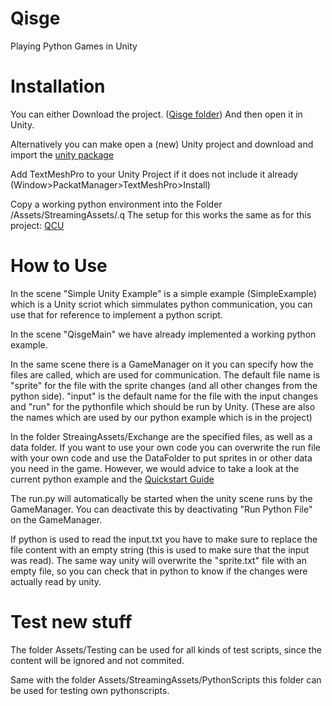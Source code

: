# Qisge
Playing Python Games in Unity

# Installation

You can either Download the project. ([Qisge folder](https://github.com/TigrisCallidus/Qisge/archive/refs/heads/main.zip)) 
And then open it in Unity.

Alternatively you can make open a (new) Unity project and download and import the [unity package](https://github.com/TigrisCallidus/Qisge/blob/main/MainUnityPackage.unitypackage) 

Add TextMeshPro to your Unity Project if it does not include it already (Window>PackatManager>TextMeshPro>Install)

Copy a working python environment into the Folder /Assets/StreamingAssets/.q 
The setup for this works the same as for this project: [QCU](https://github.com/TigrisCallidus/QCU)

# How to Use

In the scene "Simple Unity Example" is a simple example (SimpleExample) which is a Unity scriot which simmulates python communication, you can use that for reference to implement a python script.

In the scene "QisgeMain" we have already implemented a working python example.

In the same scene there is a GameManager on it you can specify how the files are called, which are used for communication. 
The default file name is "sprite" for the file with the sprite changes (and all other changes from the python side). "input" is the default name for the file with the input changes and "run" for the pythonfile which should be run by Unity. (These are also the names which are used by our python example which is in the project)

In the folder StreaingAssets/Exchange are the specified files, as well as a data folder. 
If you want to use your own code you can overwrite the run file with your own code and use the DataFolder to put sprites in or other data you need in the game.
However, we would advice to take a look at the current python example and the [Quickstart Guide](https://github.com/TigrisCallidus/Qisge/blob/main/QuickStartGuide.md)

The run.py will automatically be started when the unity scene runs by the GameManager. You can deactivate this by deactivating "Run Python File" on the GameManager.

If python is used to read the input.txt you have to make sure to replace the file content with an empty string (this is used to make sure that the input was read).
The same way unity will overwrite the "sprite.txt" file with an empty file, so you can check that in python to know if the changes were actually read by unity.

# Test new stuff

The folder Assets/Testing can be used for all kinds of test scripts, since the content will be ignored and not commited.

Same with the folder Assets/StreamingAssets/PythonScripts this folder can be used for testing own pythonscripts.
